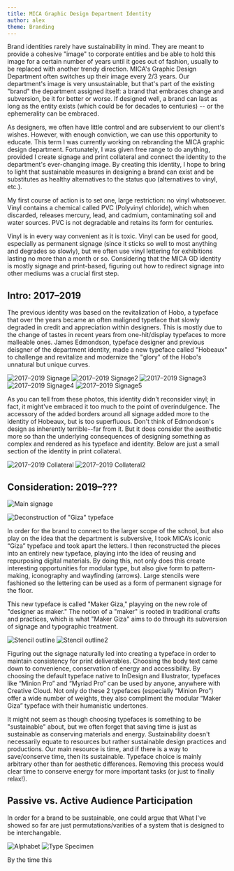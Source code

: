 ```yaml
---
title: MICA Graphic Design Department Identity
author: alex
theme: Branding
---
```


Brand identities rarely have sustainability in mind. They are meant to provide a cohesive "image" to corporate entities and be able to hold this image for a certain number of years until it goes out of fashion, usually to be replaced with another trendy direction. MICA's Graphic Design Department often switches up their image every 2/3 years. Our department's image is very unsustainable, but that's part of the existing "brand" the department assigned itself: a brand that embraces change and subversion, be it for better or worse. If designed well, a brand can last as long as the entity exists (which could be for decades to centuries) -- or the ephemerality can be embraced.

As designers, we often have little control and are subservient to our client's wishes. However, with enough conviction, we can use this opportunity to educate. This term I was currently working on rebranding the MICA graphic design department. Fortunately, I was given free range to do anything, provided I create signage and print collateral and connect the identity to the department's ever-changing image. By creating this identity, I hope to bring to light that sustainable measures in designing a brand can exist and be substitutes as healthy alternatives to the status quo (alternatives to vinyl, etc.).

My first course of action is to set one, large restriction: no vinyl whatsoever. Vinyl contains a chemical called PVC (Polyvinyl chloride), which when discarded, releases mercury, lead, and cadmium, contaminating soil and water sources. PVC is not degradable and retains its form for centuries. 

Vinyl is in every way convenient as it is toxic. Vinyl can be used for good, especially as permanent signage (since it sticks so well to most anything and degrades so slowly), but we often use vinyl lettering for exhibitions lasting no more than a month or so. Considering that the MICA GD identity is mostly signage and print-based, figuring out how to redirect signage into other mediums was a crucial first step.

## Intro: 2017–2019 
The previous identity was based on the revitalization of Hobo, a typeface that over the years became an often maligned typeface that slowly degraded in credit and appreciation within designers. This is mostly due to the change of tastes in recent years from one-hit/display typefaces to more malleable ones. James Edmondson, typeface designer and previous deisgner of the department identity, made a new typeface called "Hobeaux" to challenge and revitalize and modernize the "glory" of the Hobo's unnatural but unique curves.

![2017–2019 Signage](Hobeaux_1.JPG)
![2017–2019 Signage2](Hobeaux_2.JPG)
![2017–2019 Signage3](Hobeaux_3.JPG)
![2017–2019 Signage4](Hobeaux_4.JPG)
![2017–2019 Signage5](Hobeaux_5.JPG)

As you can tell from these photos, this identity didn't reconsider vinyl; in fact, it might've embraced it too much to the point of overindulgence. The accessory of the added borders around all signage added more to the identity of Hobeaux, but is too superfluous. Don't think of Edmondson's design as inherently terrible--far from it. But it does consider the aesthetic more so than the underlying consequences of designing something as complex and rendered as his typeface and identity. Below are just a small section of the identity in print collateral. 

![2017–2019 Collateral](WSChecklist.jpg)
![2017–2019 Collateral2](ResourceGuide_Scholarships_Update.jpg)

## Consideration: 2019–??? 
![Main signage](MakerGiza_GraphicDesign_Signage.png)

![Deconstruction of "Giza" typeface](Deconstruction_0.png)

In order for the brand to connect to the larger scope of the school, but also play on the idea that the department is subversive, I took MICA’s iconic “Giza” typeface and took apart the letters. I then reconstructed the pieces into an entirely new typeface, playing into the idea of reusing and repurposing digital materials. By doing this, not only does this create interesting opportunities for modular type, but also give form to pattern-making, iconography and wayfinding (arrows). Large stencils were fashioned so the lettering can be used as a form of permanent signage for the floor.

This new typeface is called "Maker Giza," playying on the new role of "designer as maker." The notion of a "maker" is rooted in traditional crafts and practices, which is what "Maker Giza" aims to do through its subversion of signage and typographic treatment. 

![Stencil outline](MakerGiza_StencilOutline.jpg)
![Stencil outline2](Deconstruction_Stencil_1.JPG)

Figuring out the signage naturally led into creating a typeface in order to maintain consistency for print deliverables.  Choosing the body text came down to convenience, conservation of energy and accessibility. By choosing the default typeface native to InDesign and Illustrator, typefaces like “Minion Pro” and “Myriad Pro” can be used by anyone, anywhere with Creative Cloud. Not only do these 2 typefaces (especially “Minion Pro”) offer a wide number of weights, they also compliment the modular “Maker Giza” typeface with their humanistic undertones. 

It might not seem as though choosing typefaces is something to be "sustainable" about, but we often forget that saving time is just as sustainable as conserving materials and energy. Sustainability doesn't necessarily equate to resources but rather sustainable design practices and productions. Our main resource is time, and if there is a way to save/conserve time, then its sustainable. Typeface choice is mainly arbitrary other than for aesthetic differences. Removing this process would clear time to conserve energy for more important tasks (or just to finally relax!).

## Passive vs. Active Audience Participation
 In order for a brand to be sustainable, one could argue that 
 What I've showed so far are just permutations/varities of a system that is designed to be interchangable.

![Alphabet](MakerGiza_Alphabet.png)
![Type Specimen](Screenshot_MakerGiza.png)

 By the time this
